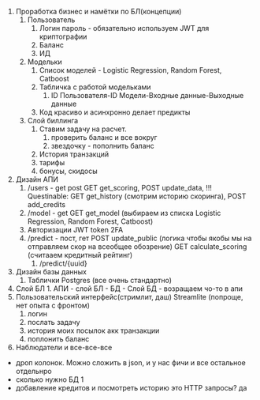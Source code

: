 1. Проработка бизнес и намётки по БЛ(концепции)
	1. Пользователь
		1. Логин пароль - обязательно используем JWT для криптографии
		2. Баланс 
		3. ИД 
	2. Модельки
		1. Список моделей - Logistic Regression, Random Forest, Catboost
		2. Табличка с работой модельками
			1. ID Пользователя-ID Модели-Входные данные-Выходные данные
		3. Код красиво и асинхронно делает предикты
	3. Слой биллинга
		1. Ставим задачу на расчет. 
			1. проверить  баланс и все вокруг
			2. звездочку - пополнить баланс
		2. История транзакций
		3. тарифы
		4. бонусы, скидосы
2. Дизайн АПИ
	1. /users  - get post
    GET get_scoring, POST update_data, 
    !!! Questinable: GET get_history (смотрим историю скоринга), POST add_credits
	2. /model - get
    GET get_model (выбираем из списка Logistic Regression, Random Forest, Catboost)
	3. Авторизации 
    JWT token 2FA
	4. /predict - пост, гет
        POST update_public (логика чтобы якобы мы на отправляем скор на всеобщее обозрение)
        GET calculate_scoring (считааем кредитный рейтинг)
		1. /predict/{uuid}
3. Дизайн базы данных
	1. Таблички Postgres (все очень стандартно)
4. Слой БЛ
		1.  АПИ - слой БЛ - БД - Слой БД - возращаем чо-то в апи
5. Пользовательский интерфейс(стримлит, даш)
    Streamlite (попроще, нет опыта с фронтом)
	1. логин
	2. послать задачу
	3. история моих посылок акк транзакции
	4. поплонить баланс
6. Наблюдатели и все-все-все
		
- дроп колонок. Можно сложить в json, и у нас фичи и все остальное отдельнро 
- сколько нужно БД 1
- добавление кредитов и посмотреть историю это HTTP запросы? да